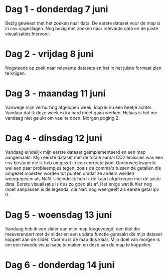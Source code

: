 # Dag 1 - donderdag 7 juni
Bezig geweest met het zoeken naar data. De eerste dataset voor de map is in csv opgeslagen. Nog bezig met zoeken naar relevante data en de juiste visualisaties hiervoor.

# Dag 2 - vrijdag 8 juni
Nogsteeds op zoek naar relevante datasets en het in het juiste formaat zien te krijgen.

# Dag 3 - maandag 11 juni
Vanwege mijn verhuizing afgelopen week, loop ik nu een beetje achter. Vandaar dat ik
deze week extra hard moet gaan werken. Helaas is het me vandaag niet gelukt om veel te doen. Morgen poging 2.

# Dag 4 - dinsdag 12 juni
Vandaag eindelijk mijn eerste dataset geïmplementeerd en een map aangemaakt. Mijn eerste dataset met de totale aantal CO2 emissies was een csv bestand die ik heb omgezet in een correcte json. Onderweg kwam ik wel een paar probleempjes tegen, zoals de comma's tussen de getallen die omgezet moesten worden tot punten omdat ze anders werden weergegeven als NaN. Uiteindelijk heb ik de kaart afgekregen met de juiste data. Eerste visualisatie is dus zo goed als af. Het enige wat ik hier nog moet aanpassen is de legenda, die NaN nog weergeeft als eerste getal ipv 0.

# Dag 5 - woensdag 13 juni
Vandaag heb ik een slider aan mijn map toegevoegd, een titel die meeverandert met de slider en een update functie gemaakt die mijn dataset koppelt aan de slider. Voor nu is de map dus klaar. Mijn doel van morgen is om een tweede visualisatie te maken en deze aan de map te koppelen.

# Dag 6 - donderdag 14 juni
